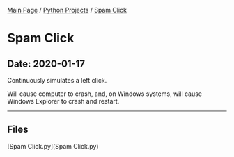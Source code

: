 [Main Page](/) / [Python Projects](/python) / [Spam Click](/python/2020-01-09_Terminal_Game)

# Spam Click

## Date: 2020-01-17

Continuously simulates a left click.

Will cause computer to crash, and, on Windows systems, will cause Windows Explorer to crash and restart.

-----

## Files

[Spam Click.py](Spam Click.py)